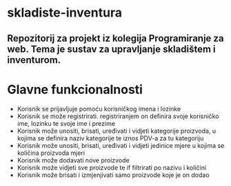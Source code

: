 # skladiste-inventura
Repozitorij za projekt iz kolegija Programiranje za web. Tema je sustav za upravljanje skladištem i inventurom.
---
# Glavne funkcionalnosti
- Korisnik se prijavljuje pomoću korisničkog imena i lozinke
- Korisnik se može registrirati. registriranjem on definira svoje korisničko ime, lozinku te svoje ime i prezime
- Korisnik može unositi, brisati, uređivati i vidjeti kategorije proizvoda, u kojima se definira naziv kategorije te iznos PDV-a za tu kategoriju
- Korisnik može unositi, brisati, uređivati i vidjeti jedinice mjere u kojima se količina proizvoda mjeri
- Korisnik može dodavati nove proizvode
- Korisnik može vidjeti sve proizvode te if filtrirati po nazivu i količini
- Korisnik može brisati i izmjenjivati samo proizvode koje je on dodao

